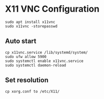 # X11 VNC Configuration
	sudo apt install x11vnc
	sudo x11vnc -storepasswd

## Auto start
	cp x11vnc.service /lib/systemd/system/
	sudo ufw allow 5900
	sudo systemctl enable x11vnc.service
	sudo systemctl daemon-reload

## Set resolution
	cp xorg.conf to /etc/X11/
